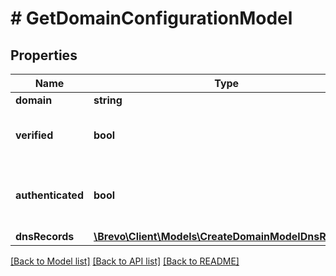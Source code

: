 # # GetDomainConfigurationModel

## Properties

Name | Type | Description | Notes
------------ | ------------- | ------------- | -------------
**domain** | **string** | Domain |
**verified** | **bool** | Status of domain verification (true&#x3D;verified, false&#x3D;non verified) |
**authenticated** | **bool** | Status of domain authentication (true&#x3D;authenticated, false&#x3D;non authenticated) |
**dnsRecords** | [**\Brevo\Client\Models\CreateDomainModelDnsRecords**](CreateDomainModelDnsRecords.md) |  |

[[Back to Model list]](../../README.md#models) [[Back to API list]](../../README.md#endpoints) [[Back to README]](../../README.md)
